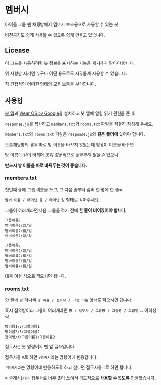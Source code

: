 # 멤버시

아이돌 그룹 팬 채팅방에서 멤버시 보조용으로 사용할 수 있는 봇



비전공자도 쉽게 사용할 수 있도록 쉽게 만들고 있습니다.



## License

이 코드를 사용하려면 봇 정보를 표시하는 기능을 제거하지 말아야 합니다.

위 사항만 지키면 누구나 어떤 용도로도 자유롭게 사용할 수 있습니다.

직·간접적인 어떠한 형태의 모든 보증을 부인합니다.





## 사용법

[봇 앱](https://play.google.com/store/apps/details?id=be.zvz.newskbot)과 [Wear OS by Google](https://play.google.com/store/apps/details?id=com.google.android.wearable.app)을 설치하고 봇 앱에 알림 읽기 권한을 준 후

`response.js`를 복사하고 `members.txt`와 `rooms.txt` 파일을 적절히 작성해 주세요.

`members.txt`와 `rooms.txt` 파일은 `response.js`와 **같은 폴더에** 있어야 합니다.



오픈채팅방의 경우 따로 방 이름을 바꾸지 않았는데 방장이 이름을 바꾸면

방 이름이 같이 바뀌어 _봇이 정상적으로 동작하지 않을 수_ 있으니

**반드시 방 이름을 따로 바꿔두는 것이 좋습니다.**



### members.txt

첫번째 줄에 그룹 이름을 쓰고, 그 다음 줄부터 멤버 한 명에 한 줄씩

`멤버 이름 / 태어난 달 / 태어난 일` 형태로 적어주세요.

그룹이 여러개라면 다음 그룹을 적기 전에 **한 줄이 비어있어야 합니다.**

```
그룹이름1
멤버이름1/월/일
멤버이름2/월/일
멤버이름3/월/일

그룹이름2
멤버이름1/월/일
멤버이름2/월/일
멤버이름3/월/일
멤버이름4/월/일
```

대충 이런 식으로 적으시면 됩니다.



### rooms.txt

한 줄에 방 하나씩 `방 이름 / 접두사 / 그룹 이름` 형태로 적으시면 됩니다.

혹시 잡덕방이라 그룹이 여러개라면 `방 / 접두사 / 그룹명 / 그룹명 / 그룹명` ... 이하생략

```
방이름1/V/그룹이름1
방이름2/B/그룹이름2
잡덕방/X/그룹이름1/그룹이름2
```

접두사는 봇 명령어의 맨 앞 글자입니다.

접두사를 `V`로 하면 `V멤버시`라는 명령어에 반응합니다.

`!멤버시`라는 명령어에 반응하도록 하고 싶다면 접두사를 `!`로 하면 됩니다.

※ 슬래시(`/`)는 접두사로 너무 많이 쓰여서 의도적으로 **사용할 수 없도록** 만들었습니다.